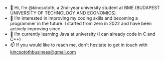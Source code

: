 - 👋 Hi, I’m @kincsototh, a 2nd-year university student at BME (BUDAPEST UNIVERSITY OF TECHNOLOGY AND ECONOMICS)
- 👀 I’m interested in improving my coding skills and becoming a programmer in the future. I started from zero in 2022 and have been actively improving since 
- 🌱 I’m currently learning Java at university (I can already code in C and C++)
- 📫 If you would like to reach me, don't hesitate to get in touch with kincsotothbusiness@gmail.com
